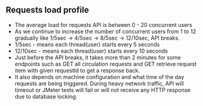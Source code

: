 Requests load profile
-----------------------------------------------
* The average load for requests API is between 0 - 20 concurrent users
* As we continue to increase the number of concurrent users from 1 to 12 gradually like 1/5sec -> 4/5sec -> 8/5sec -> 12/10sec, API breaks.  
* 1/5sec - means each thread(user) starts every 5 seconds 
* 12/10sec - means each thread(user) starts every 10 seconds
* Just before the API breaks, it takes more than 2 minutes for some endpoints such as GET all circulation requests and GET retrieve request item with given requestId to get a response back.
* It also depends on machine configuration and what time of the day requests are being triggered. During heavy network traffic, API will timeout or JMeter tests will fail or will not receive any HTTP response due to database locking.